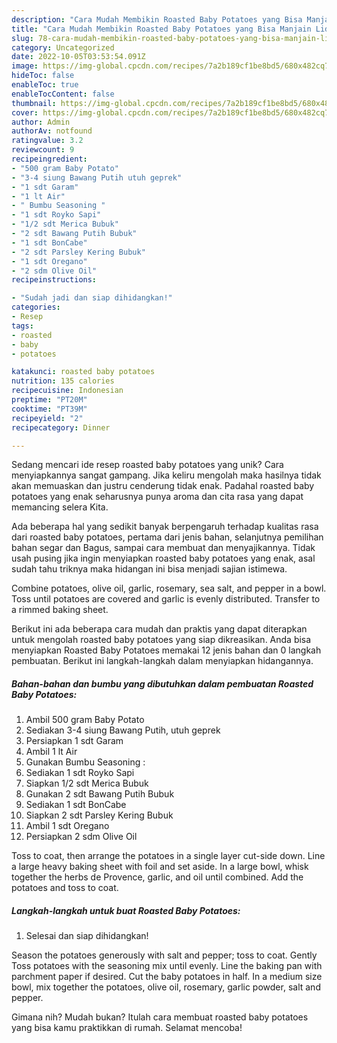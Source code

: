 ```yaml
---
description: "Cara Mudah Membikin Roasted Baby Potatoes yang Bisa Manjain Lidah"
title: "Cara Mudah Membikin Roasted Baby Potatoes yang Bisa Manjain Lidah"
slug: 78-cara-mudah-membikin-roasted-baby-potatoes-yang-bisa-manjain-lidah
category: Uncategorized
date: 2022-10-05T03:53:54.091Z
image: https://img-global.cpcdn.com/recipes/7a2b189cf1be8bd5/680x482cq70/roasted-baby-potatoes-foto-resep-utama.jpg
hideToc: false
enableToc: true
enableTocContent: false
thumbnail: https://img-global.cpcdn.com/recipes/7a2b189cf1be8bd5/680x482cq70/roasted-baby-potatoes-foto-resep-utama.jpg
cover: https://img-global.cpcdn.com/recipes/7a2b189cf1be8bd5/680x482cq70/roasted-baby-potatoes-foto-resep-utama.jpg
author: Admin
authorAv: notfound
ratingvalue: 3.2
reviewcount: 9
recipeingredient:
- "500 gram Baby Potato"
- "3-4 siung Bawang Putih utuh geprek"
- "1 sdt Garam"
- "1 lt Air"
- " Bumbu Seasoning "
- "1 sdt Royko Sapi"
- "1/2 sdt Merica Bubuk"
- "2 sdt Bawang Putih Bubuk"
- "1 sdt BonCabe"
- "2 sdt Parsley Kering Bubuk"
- "1 sdt Oregano"
- "2 sdm Olive Oil"
recipeinstructions:

- "Sudah jadi dan siap dihidangkan!"
categories:
- Resep
tags:
- roasted
- baby
- potatoes

katakunci: roasted baby potatoes 
nutrition: 135 calories
recipecuisine: Indonesian
preptime: "PT20M"
cooktime: "PT39M"
recipeyield: "2"
recipecategory: Dinner

---
```





Sedang mencari ide resep roasted baby potatoes yang unik? Cara menyiapkannya sangat gampang. Jika keliru mengolah maka hasilnya tidak akan memuaskan dan justru cenderung tidak enak. Padahal roasted baby potatoes yang enak seharusnya punya aroma dan cita rasa yang dapat memancing selera Kita.





Ada beberapa hal yang sedikit banyak berpengaruh terhadap kualitas rasa dari roasted baby potatoes, pertama dari jenis bahan, selanjutnya pemilihan bahan segar dan Bagus, sampai cara membuat dan menyajikannya. Tidak usah pusing jika ingin menyiapkan roasted baby potatoes yang enak,      asal sudah tahu triknya maka hidangan ini bisa menjadi sajian istimewa.














Combine potatoes, olive oil, garlic, rosemary, sea salt, and pepper in a bowl. Toss until potatoes are covered and garlic is evenly distributed. Transfer to a rimmed baking sheet.






Berikut ini ada beberapa cara mudah dan praktis yang dapat diterapkan untuk mengolah roasted baby potatoes yang siap dikreasikan. Anda bisa menyiapkan Roasted Baby Potatoes memakai 12 jenis bahan dan 0 langkah pembuatan. Berikut ini langkah-langkah dalam menyiapkan hidangannya.

<!--inarticleads1-->

##### Bahan-bahan dan bumbu yang dibutuhkan dalam pembuatan Roasted Baby Potatoes:

1. Ambil 500 gram Baby Potato
1. Sediakan 3-4 siung Bawang Putih, utuh geprek
1. Persiapkan 1 sdt Garam
1. Ambil 1 lt Air
1. Gunakan  Bumbu Seasoning :
1. Sediakan 1 sdt Royko Sapi
1. Siapkan 1/2 sdt Merica Bubuk
1. Gunakan 2 sdt Bawang Putih Bubuk
1. Sediakan 1 sdt BonCabe
1. Siapkan 2 sdt Parsley Kering Bubuk
1. Ambil 1 sdt Oregano
1. Persiapkan 2 sdm Olive Oil


Toss to coat, then arrange the potatoes in a single layer cut-side down. Line a large heavy baking sheet with foil and set aside. In a large bowl, whisk together the herbs de Provence, garlic, and oil until combined. Add the potatoes and toss to coat. 

<!--inarticleads2-->

##### Langkah-langkah untuk buat Roasted Baby Potatoes:


1. Selesai dan siap dihidangkan!

Season the potatoes generously with salt and pepper; toss to coat. Gently Toss potatoes with the seasoning mix until evenly. Line the baking pan with parchment paper if desired. Cut the baby potatoes in half. In a medium size bowl, mix together the potatoes, olive oil, rosemary, garlic powder, salt and pepper. 

Gimana nih? Mudah bukan? Itulah cara membuat roasted baby potatoes yang bisa kamu praktikkan di rumah. Selamat mencoba!
